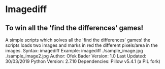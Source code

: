 # Imagediff
## To win all the 'find the differences' games!
<Copied from the file header>
A simple scripts which solves all the                        
'find the differences' games! the scripts loads two images  
and marks in red the different pixels/area in the images.     
Syntax: imagediff <path-to-image1> <path-to-image2>           
Example: imagediff ./sample_image.jpg ./sample_image2.jpg     
Author: Ofek Bader                                            
Version: 1.0                                                  
Last Updated: 30/03/2019                                      
Python Version: 2.7.10                                        
Dependencies: Pillow v5.4.1 (a PIL fork)                      

